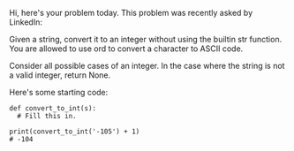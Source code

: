 Hi, here's your problem today. This problem was recently asked by LinkedIn:

Given a string, convert it to an integer without using the builtin str function. You are allowed to use ord to convert a character to ASCII code.

Consider all possible cases of an integer. In the case where the string is not a valid integer, return None.

Here's some starting code:
```
def convert_to_int(s):
  # Fill this in.

print(convert_to_int('-105') + 1)
# -104
```
